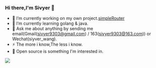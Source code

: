 ### Hi there,I'm Sivyer 👋 
- 🔭 I’m currently working on my own project.[simpleRouter](https://github.com/Sivyer9303/simpleRouter) 
- 🌱 I’m currently learning golang & java.
- 💬 Ask me about anything by sending me email(Gmail(sivyer9303@gmail.com) / 163(sivyer9303@163.com)) or Wechat(siyver_wang).
- ⚡ The more i know,The less i know.
- 🤔 Open source is something I'm interested in.

<!--
**Sivyer9303/Sivyer9303** is a ✨ _special_ ✨ repository because its `README.md` (this file) appears on your GitHub profile.

Here are some ideas to get you started:

- 🔭 I’m currently working on ...
- 🌱 I’m currently learning ...
- 👯 I’m looking to collaborate on ...
- 🤔 I’m looking for help with ...
- 💬 Ask me about ...
- 📫 How to reach me: ...
- 😄 Pronouns: ...
- ⚡ Fun fact: ...
-->

![](https://github-readme-stats.vercel.app/api?username=Sivyer9303)
<!-- <p align="center"<a href="#"><img alt="Ashish Kumar Activity Graph" src="https://activity-graph.herokuapp.com/graph?username=Sivyer9303&bg_color=0D1117&color=e05397&line=e05397&point=FFFFFF&hide_border=true&" /></a></p> -->

<!-- <p align="center"><img src="https://github-readme-streak-stats.herokuapp.com/?user=Sivyer9303&theme=black-ice&hide_border=true&stroke=0000&background=0D1117&ring=e05397&fire=e05397&currStreakLabel=e05397" alt="TopCodeBeast" /></p> -->
